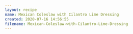 ```yaml
---
layout: recipe
name: Mexican Coleslaw with Cilantro Lime Dressing
created: 2020-07-16 14:56:55
filename: Mexican-Coleslaw-with-Cilantro-Lime-Dressing
---
```

